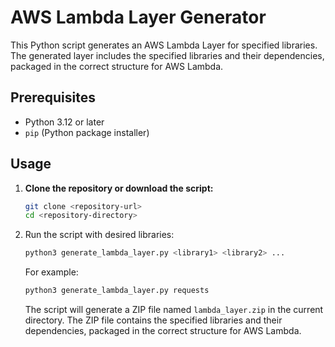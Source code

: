 # AWS Lambda Layer Generator

This Python script generates an AWS Lambda Layer for specified libraries. The generated layer includes the specified libraries and their dependencies, packaged in the correct structure for AWS Lambda.

## Prerequisites

- Python 3.12 or later
- `pip` (Python package installer)

## Usage

1. **Clone the repository or download the script:**

   ```sh
   git clone <repository-url>
   cd <repository-directory>

2. Run the script with desired libraries:

   ```sh
   python3 generate_lambda_layer.py <library1> <library2> ...
   ```

   For example:

   ```sh
   python3 generate_lambda_layer.py requests
   ```

   The script will generate a ZIP file named `lambda_layer.zip` in the current directory.
   The ZIP file contains the specified libraries and their dependencies, packaged in the correct structure for AWS Lambda.